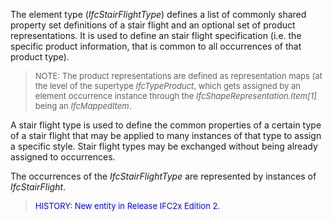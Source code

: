 The element type (_IfcStairFlightType_) defines a list of commonly shared property set definitions of a stair flight and an optional set of product representations. It is used to define an stair flight specification (i.e. the specific product information, that is common to all occurrences of that product type).

> <font size="-1">NOTE: The product representations are defined as
		  representation maps (at the level of the supertype <i>IfcTypeProduct</i>, which
		  gets assigned by an element occurrence instance through the
		  <i>IfcShapeRepresentation.Item[1]</i> being an
		  <i>IfcMappedItem</i>.</font>
>

A stair flight type is used to define the common properties of a certain type of a stair flight that may be applied to many instances of that type to assign a specific style. Stair flight types may be exchanged without being already assigned to occurrences.

The occurrences of the _IfcStairFlightType_ are represented by instances of _IfcStairFlight_.

> <font color="#0000FF" size="-1">HISTORY: New entity in Release IFC2x
		  Edition 2.</font>
>